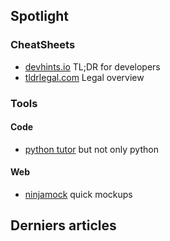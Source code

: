 <link rel="stylesheet" href="https://cdnjs.cloudflare.com/ajax/libs/KaTeX/0.5.1/katex.min.css">
<link rel="stylesheet" href="https://cdn.jsdelivr.net/github-markdown-css/2.2.1/github-markdown.css"/>

<SiteTitle />


## Spotlight

### CheatSheets
* [devhints.io](https://devhints.io/) TL;DR for developers
* [tldrlegal.com](tldrlegal.com) Legal overview

### Tools
#### Code
* [python tutor](http://www.pythontutor.com/) but not only python

#### Web
* [ninjamock](https://ninjamock.com) quick mockups

## Derniers articles

<Posts />
